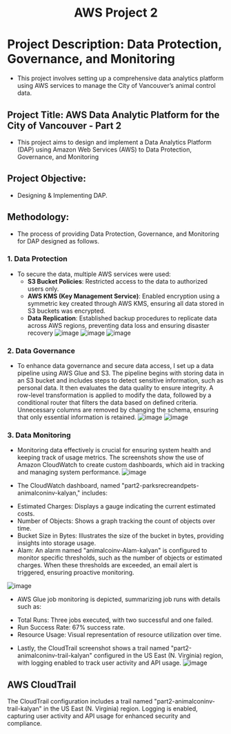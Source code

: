 <h1 align="center">AWS Project 2</h1>


# Project Description: Data Protection, Governance, and Monitoring
* This project involves setting up a comprehensive data analytics platform using AWS services to manage the City of Vancouver’s animal control data. 
## Project Title: AWS Data Analytic Platform for the City of Vancouver - Part 2
* This project aims to design and implement a Data Analytics Platform (DAP) using Amazon Web Services (AWS) to Data Protection, Governance, and Monitoring
## Project Objective:
* Designing & Implementing DAP.
## Methodology:
* The process of providing Data Protection, Governance, and Monitoring for DAP designed as follows.
### 1. Data Protection
- To secure the data, multiple AWS services were used:
  - **S3 Bucket Policies**: Restricted access to the data to authorized users only.
  - **AWS KMS (Key Management Service)**: Enabled encryption using a symmetric key created through AWS KMS, ensuring all data stored in S3 buckets was encrypted.
  - **Data Replication**: Established backup procedures to replicate data across AWS regions, preventing data loss and ensuring disaster recovery
 ![image](https://github.com/user-attachments/assets/e49efe9a-7758-422c-969f-7b38e11e7fc8)
![image](https://github.com/user-attachments/assets/5bac0387-47a8-41ea-a63b-f82b65df2bea)
![image](https://github.com/user-attachments/assets/5b6d4b52-f84a-4280-ba46-e9ba173893fe)

### 2. Data Governance
- To enhance data governance and secure data access, I set up a data pipeline using AWS Glue and S3. The pipeline begins with storing data in an S3 bucket and includes steps to detect sensitive information, such as personal data. It then evaluates the data quality to ensure integrity. A row-level transformation is applied to modify the data, followed by a conditional router that filters the data based on defined criteria. Unnecessary columns are removed by changing the schema, ensuring that only essential information is retained. 
![image](https://github.com/user-attachments/assets/6bce9758-bad3-401f-93e7-51940f268a2c)
![image](https://github.com/user-attachments/assets/addc8763-4371-43fa-b61c-8bcf62bca1a6)


### 3. Data Monitoring
- Monitoring data effectively is crucial for ensuring system health and keeping track of usage metrics. The screenshots show the use of Amazon CloudWatch to create custom dashboards, which aid in tracking and managing system performance.
 ![image](https://github.com/user-attachments/assets/990d846f-b05e-4520-a026-8245fda714eb)

- The CloudWatch dashboard, named "part2-parksrecreandpets-animalconinv-kalyan," includes:
* Estimated Charges: Displays a gauge indicating the current estimated costs.
* Number of Objects: Shows a graph tracking the count of objects over time.
* Bucket Size in Bytes: Illustrates the size of the bucket in bytes, providing insights into storage usage.
* Alam: An alarm named "animalcoinv-Alam-kalyan" is configured to monitor specific thresholds, such as the number of objects or estimated charges. When these thresholds are exceeded, an email alert is triggered, ensuring proactive monitoring.

![image](https://github.com/user-attachments/assets/59aacaee-a8e7-4820-9ba7-28de79c4cca9)

- AWS Glue job monitoring is depicted, summarizing job runs with details such as:
* Total Runs: Three jobs executed, with two successful and one failed.
* Run Success Rate: 67% success rate.
* Resource Usage: Visual representation of resource utilization over time.
- Lastly, the CloudTrail screenshot shows a trail named "part2-animalconinv-trail-kalyan" configured in the US East (N. Virginia) region, with logging enabled to track user activity and API usage.
![image](https://github.com/user-attachments/assets/02133a49-c1fb-4ddc-ae47-388c70f3e977)


## AWS CloudTrail
The CloudTrail configuration includes a trail named "part2-animalconinv-trail-kalyan" in the US East (N. Virginia) region. Logging is enabled, capturing user activity and API usage for enhanced security and compliance.


